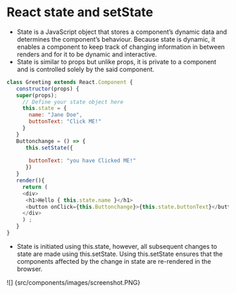 # React state and setState

* State is a JavaScript object that stores a component’s dynamic data and determines the component’s behaviour. Because state is dynamic, it enables a component to keep track of changing information in between renders and for it to be dynamic and interactive.
* State is similar to props but unlike props, it is private to a component and is controlled solely by the said component. 

```javascript
class Greeting extends React.Component {  
   constructor(props) {
   super(props);
     // Define your state object here
     this.state = {
       name: "Jane Doe",
       buttonText: "Click ME!"
     }
   }  
   Buttonchange = () => {
      this.setState({
      
       buttonText: "you have Clicked ME!"
      })
   }
   render(){
     return (
     <div>
      <h1>Hello { this.state.name }</h1>
      <button onClick={this.Buttonchange}>{this.state.buttonText}</button>
     </div>
     ) ;
   }
}
```

* State is initiated using this.state, however, all subsequent changes to state are made using this.setState. Using this.setState ensures that the components affected by the change in state are re-rendered in the browser.

![] {src/components/images/screenshot.PNG}

